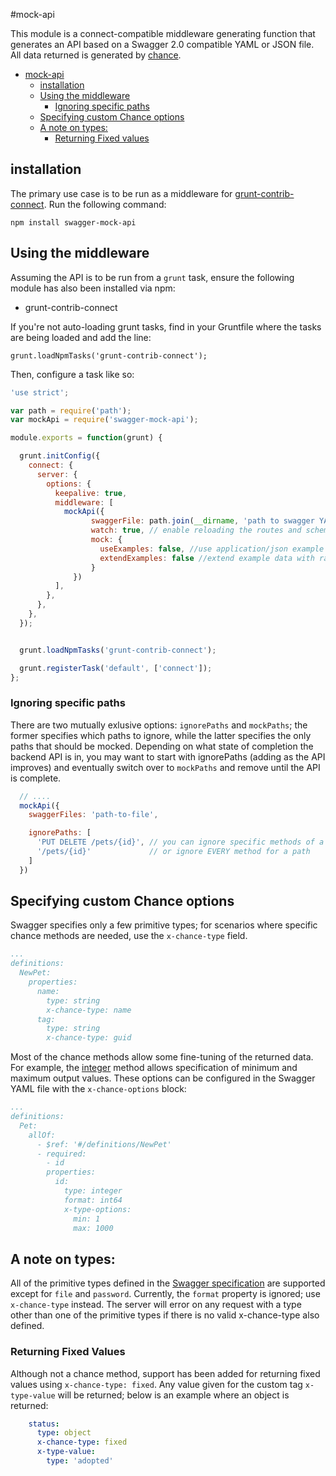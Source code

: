 #mock-api

This module is a connect-compatible middleware generating function that generates an API based on a Swagger 2.0 compatible YAML or JSON file. All data returned is generated by [chance](http://chancejs.com/).

- [mock-api](#)
  - [installation](#)
  - [Using the middleware](#)
    + [Ignoring specific paths](#)
  - [Specifying custom Chance options](#)
  - [A note on types:](#)
    + [Returning Fixed values](#)

## installation

The primary use case is to be run as a middleware for [grunt-contrib-connect](https://github.com/gruntjs/grunt-contrib-connect). Run the following command:

`npm install swagger-mock-api`

## Using the middleware

Assuming the API is to be run from a `grunt` task, ensure the following module has also been installed via npm:

* grunt-contrib-connect

If you're not auto-loading grunt tasks, find in your Gruntfile where the tasks are being loaded and add the line:

`grunt.loadNpmTasks('grunt-contrib-connect');`

Then, configure a task like so:

```javascript
'use strict';

var path = require('path');
var mockApi = require('swagger-mock-api');

module.exports = function(grunt) {

  grunt.initConfig({
    connect: {
      server: {
        options: {
          keepalive: true,
          middleware: [
            mockApi({
                  swaggerFile: path.join(__dirname, 'path to swagger YAML or JSON file'),
                  watch: true, // enable reloading the routes and schemas when the swagger file changes
                  mock: {
                    useExamples: false, //use application/json example
                    extendExamples: false //extend example data with random values
                  }
              })
          ],
        },
      },
    },
  });


  grunt.loadNpmTasks('grunt-contrib-connect');

  grunt.registerTask('default', ['connect']);
};


```

### Ignoring specific paths

There are two mutually exlusive options: `ignorePaths` and `mockPaths`; the former specifies which paths to ignore, while the latter specifies the only paths that should be mocked. Depending on what state of completion the backend API is in, you may want to start with ignorePaths (adding as the API improves) and eventually switch over to `mockPaths` and remove until the API is complete.

```javascript
  // ....
  mockApi({
    swaggerFiles: 'path-to-file',

    ignorePaths: [
      'PUT DELETE /pets/{id}', // you can ignore specific methods of a path
      '/pets/{id}'             // or ignore EVERY method for a path
    ]
  })
```

## Specifying custom Chance options

Swagger specifies only a few primitive types; for scenarios where specific chance methods are needed, use the `x-chance-type` field.

```yaml
...
definitions:
  NewPet:
    properties:
      name:
        type: string
        x-chance-type: name
      tag:
        type: string
        x-chance-type: guid
```


Most of the chance methods allow some fine-tuning of the returned data.  For example, the [integer](http://chancejs.com/#integer) method allows specification of minimum and maximum output values.  These options can be configured in the Swagger YAML file with the `x-chance-options` block:

```yaml
...
definitions:
  Pet:
    allOf:
      - $ref: '#/definitions/NewPet'
      - required:
        - id
        properties:
          id:
            type: integer
            format: int64
            x-type-options:
              min: 1
              max: 1000
```

## A note on types:

All of the primitive types defined in the [Swagger specification](https://github.com/swagger-api/swagger-spec/blob/master/versions/2.0.md#data-types) are supported except for `file` and `password`.  Currently, the `format` property is ignored; use `x-chance-type` instead.  The server will error on any request with a type other than one of the primitive types if there is no valid x-chance-type also defined.

### Returning Fixed Values

Although not a chance method, support has been added for returning fixed values using `x-chance-type: fixed`.  Any value given for the custom tag `x-type-value` will be returned; below is an example where an object is returned:

```yaml
    status:
      type: object
      x-chance-type: fixed
      x-type-value:
        type: 'adopted'
```
